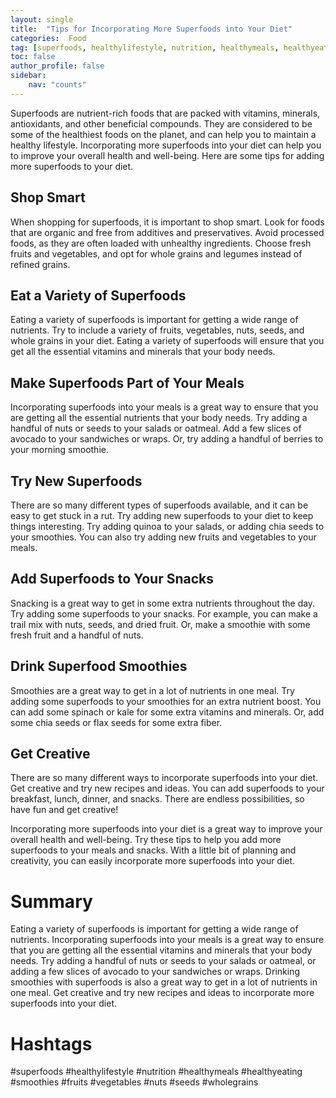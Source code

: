 ```yaml
---
layout: single
title:  "Tips for Incorporating More Superfoods into Your Diet"
categories:  Food
tag: [superfoods, healthylifestyle, nutrition, healthymeals, healthyeating, smoothies, fruits, vegetables, nuts, seeds, wholegrains, ]
toc: false
author_profile: false
sidebar:
    nav: "counts"
---
```

    
Superfoods are nutrient-rich foods that are packed with vitamins, minerals, antioxidants, and other beneficial compounds. They are considered to be some of the healthiest foods on the planet, and can help you to maintain a healthy lifestyle. Incorporating more superfoods into your diet can help you to improve your overall health and well-being. Here are some tips for adding more superfoods to your diet.

## Shop Smart

When shopping for superfoods, it is important to shop smart. Look for foods that are organic and free from additives and preservatives. Avoid processed foods, as they are often loaded with unhealthy ingredients. Choose fresh fruits and vegetables, and opt for whole grains and legumes instead of refined grains.

## Eat a Variety of Superfoods

Eating a variety of superfoods is important for getting a wide range of nutrients. Try to include a variety of fruits, vegetables, nuts, seeds, and whole grains in your diet. Eating a variety of superfoods will ensure that you get all the essential vitamins and minerals that your body needs.

## Make Superfoods Part of Your Meals

Incorporating superfoods into your meals is a great way to ensure that you are getting all the essential nutrients that your body needs. Try adding a handful of nuts or seeds to your salads or oatmeal. Add a few slices of avocado to your sandwiches or wraps. Or, try adding a handful of berries to your morning smoothie.

## Try New Superfoods

There are so many different types of superfoods available, and it can be easy to get stuck in a rut. Try adding new superfoods to your diet to keep things interesting. Try adding quinoa to your salads, or adding chia seeds to your smoothies. You can also try adding new fruits and vegetables to your meals.

## Add Superfoods to Your Snacks

Snacking is a great way to get in some extra nutrients throughout the day. Try adding some superfoods to your snacks. For example, you can make a trail mix with nuts, seeds, and dried fruit. Or, make a smoothie with some fresh fruit and a handful of nuts.

## Drink Superfood Smoothies

Smoothies are a great way to get in a lot of nutrients in one meal. Try adding some superfoods to your smoothies for an extra nutrient boost. You can add some spinach or kale for some extra vitamins and minerals. Or, add some chia seeds or flax seeds for some extra fiber.

## Get Creative

There are so many different ways to incorporate superfoods into your diet. Get creative and try new recipes and ideas. You can add superfoods to your breakfast, lunch, dinner, and snacks. There are endless possibilities, so have fun and get creative!

Incorporating more superfoods into your diet is a great way to improve your overall health and well-being. Try these tips to help you add more superfoods to your meals and snacks. With a little bit of planning and creativity, you can easily incorporate more superfoods into your diet.

# Summary

Eating a variety of superfoods is important for getting a wide range of nutrients. Incorporating superfoods into your meals is a great way to ensure that you are getting all the essential vitamins and minerals that your body needs. Try adding a handful of nuts or seeds to your salads or oatmeal, or adding a few slices of avocado to your sandwiches or wraps. Drinking smoothies with superfoods is also a great way to get in a lot of nutrients in one meal. Get creative and try new recipes and ideas to incorporate more superfoods into your diet. 

# Hashtags

#superfoods #healthylifestyle #nutrition #healthymeals #healthyeating #smoothies #fruits #vegetables #nuts #seeds #wholegrains